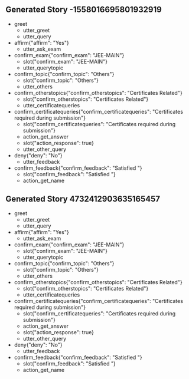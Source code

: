 
## Generated Story -1558016695801932919
* greet
    - utter_greet
    - utter_query
* affirm{"affirm": "Yes"}
    - utter_ask_exam
* confirm_exam{"confirm_exam": "JEE-MAIN"}
    - slot{"confirm_exam": "JEE-MAIN"}
    - utter_querytopic
* confirm_topic{"confirm_topic": "Others"}
    - slot{"confirm_topic": "Others"}
    - utter_others
* confirm_otherstopics{"confirm_otherstopics": "Certificates Related"}
    - slot{"confirm_otherstopics": "Certificates Related"}
    - utter_certificatequeries
* confirm_certificatequeries{"confirm_certificatequeries": "Certificates required during submission"}
    - slot{"confirm_certificatequeries": "Certificates required during submission"}
    - action_get_answer
    - slot{"action_response": true}
    - utter_other_query
* deny{"deny": "No"}
    - utter_feedback
* confirm_feedback{"confirm_feedback": "Satisfied "}
    - slot{"confirm_feedback": "Satisfied "}
    - action_get_name

## Generated Story 4732412903635165457
* greet
    - utter_greet
    - utter_query
* affirm{"affirm": "Yes"}
    - utter_ask_exam
* confirm_exam{"confirm_exam": "JEE-MAIN"}
    - slot{"confirm_exam": "JEE-MAIN"}
    - utter_querytopic
* confirm_topic{"confirm_topic": "Others"}
    - slot{"confirm_topic": "Others"}
    - utter_others
* confirm_otherstopics{"confirm_otherstopics": "Certificates Related"}
    - slot{"confirm_otherstopics": "Certificates Related"}
    - utter_certificatequeries
* confirm_certificatequeries{"confirm_certificatequeries": "Certificates required during submission"}
    - slot{"confirm_certificatequeries": "Certificates required during submission"}
    - action_get_answer
    - slot{"action_response": true}
    - utter_other_query
* deny{"deny": "No"}
    - utter_feedback
* confirm_feedback{"confirm_feedback": "Satisfied "}
    - slot{"confirm_feedback": "Satisfied "}
    - action_get_name
